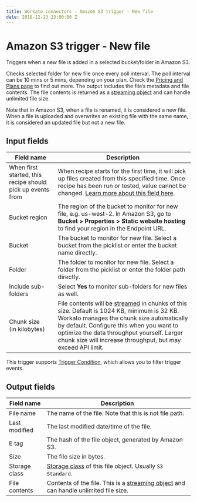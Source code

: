 ```yaml
---
title: Workato connectors - Amazon S3 trigger - New file
date: 2018-12-13 23:00:00 Z
---
```


# Amazon S3 trigger - New file
Triggers when a new file is added in a selected bucket/folder in Amazon S3.

Checks selected folder for new file once every poll interval. The poll interval can be 10 mins or 5 mins, depending on your plan. Check the [Pricing and Plans page](https://www.workato.com/pricing?audience=general) to find out more. The output includes the file’s metadata and file contents. The file contents is returned as a [streaming object](/features/file-streaming.md) and can handle unlimited file size.

Note that in Amazon S3, when a file is renamed, it is considered a new file. When a file is uploaded and overwrites an existing file with the same name, it is considered an updated file but not a new file.

## Input fields
| Field name | Description |
|---|---|
| When first started, this recipe should pick up events from | When recipe starts for the first time, it will pick up files created from this specified time. Once recipe has been run or tested, value cannot be changed. [Learn more about this field here](/recipes/triggers.md#sincefrom).  |
| Bucket region | The region of the bucket to monitor for new file, e.g. us-west-2. In Amazon S3, go to **Bucket > Properties > Static website hosting** to find your region in the Endpoint URL. |
| Bucket | The bucket to monitor for new file. Select a bucket from the picklist or enter the bucket name directly. |
| Folder | The folder to monitor for new file. Select a folder from the picklist or enter the folder path directly. |
| Include sub-folders | Select **Yes** to monitor sub-folders for new files as well. |
| Chunk size<br>(in kilobytes) | File contents will be [streamed](/features/file-streaming.md) in chunks of this size. Default is 1024 KB, minimum is 32 KB. Workato manages the chunk size automatically by default. Configure this when you want to optimize the data throughput yourself. Larger chunk size will increase throughput, but may exceed API limit. |

This trigger supports [Trigger Condition](/recipes/triggers.md#trigger-conditions), which allows you to filter trigger events.

## Output fields
| Field name | Description |
|---|---|
| File name | The name of the file. Note that this is not file path. |
| Last modified | The last modified date/time of the file. |
| E tag | The hash of the file object, generated by Amazon S3. |
| Size | The file size in bytes. |
| Storage class | [Storage class](https://aws.amazon.com/s3/storage-classes/) of this file object. Usually `S3 Standard`. |
| File contents | Contents of the file. This is a [streaming object](/features/file-streaming.md) and can handle unlimited file size. |
